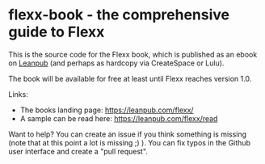 # flexx-book - the comprehensive guide to Flexx

This is the source code for the Flexx book, which is published as an ebook on 
[Leanpub](http://leanpub.org) (and perhaps as hardcopy via CreateSpace or Lulu).

The book will be available for free at least until Flexx reaches version 1.0.

Links:

* The books landing page: https://leanpub.com/flexx/
* A sample can be read here: https://leanpub.com/flexx/read

Want to help? You can create an issue if you think something is missing
(note that at this point a lot is missing ;) ). You can fix typos in the
Github user interface and create a "pull request".
